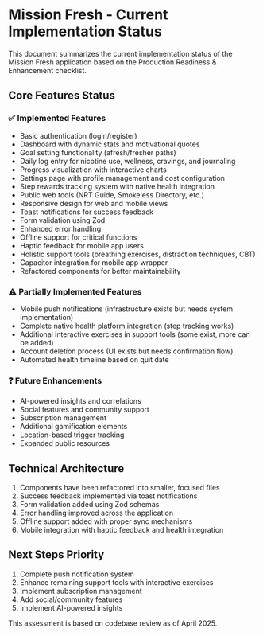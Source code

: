 
# Mission Fresh - Current Implementation Status

This document summarizes the current implementation status of the Mission Fresh application based on the Production Readiness & Enhancement checklist.

## Core Features Status

### ✅ Implemented Features
- Basic authentication (login/register)
- Dashboard with dynamic stats and motivational quotes
- Goal setting functionality (afresh/fresher paths)
- Daily log entry for nicotine use, wellness, cravings, and journaling
- Progress visualization with interactive charts
- Settings page with profile management and cost configuration
- Step rewards tracking system with native health integration
- Public web tools (NRT Guide, Smokeless Directory, etc.)
- Responsive design for web and mobile views
- Toast notifications for success feedback
- Form validation using Zod
- Enhanced error handling
- Offline support for critical functions
- Haptic feedback for mobile app users
- Holistic support tools (breathing exercises, distraction techniques, CBT)
- Capacitor integration for mobile app wrapper
- Refactored components for better maintainability

### ⚠️ Partially Implemented Features
- Mobile push notifications (infrastructure exists but needs system implementation)
- Complete native health platform integration (step tracking works)
- Additional interactive exercises in support tools (some exist, more can be added)
- Account deletion process (UI exists but needs confirmation flow)
- Automated health timeline based on quit date

### ❓ Future Enhancements
- AI-powered insights and correlations
- Social features and community support
- Subscription management
- Additional gamification elements
- Location-based trigger tracking
- Expanded public resources

## Technical Architecture
1. Components have been refactored into smaller, focused files
2. Success feedback implemented via toast notifications
3. Form validation added using Zod schemas
4. Error handling improved across the application
5. Offline support added with proper sync mechanisms
6. Mobile integration with haptic feedback and health integration

## Next Steps Priority
1. Complete push notification system
2. Enhance remaining support tools with interactive exercises
3. Implement subscription management
4. Add social/community features
5. Implement AI-powered insights

This assessment is based on codebase review as of April 2025.
